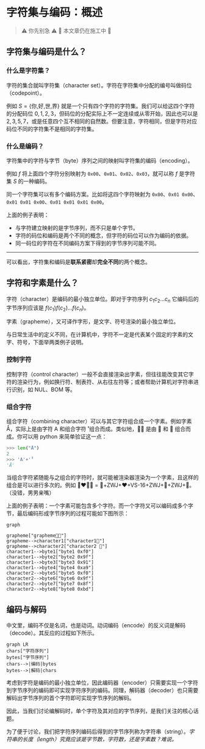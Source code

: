 # 字符集与编码：概述

> ⚠️ 你先别急 ⚠️ 🚧 本文章仍在施工中 🚧

## 字符集与编码是什么？

### 什么是字符集？

字符的集合就叫字符集（character set）。字符在字符集中分配的编号叫做码位（codepoint）。

例如 $S=\{\text{你,好,世,界}\}$ 就是一个只有四个字符的字符集。我们可以给这四个字符的分配码位 $0,1,2,3$，但码位的分配实际上不一定连续或从零开始，因此也可以是 $2,3,5,7$，或是任意四个互不相同的自然数。但要注意，字符相同，但是字符对应码位不同的字符集不是相同的字符集。

### 什么是编码？

字符集中的字符与字节（byte）序列之间的映射叫字符集的编码（encoding）。

例如 $f$ 将上面四个字符分别映射为 `0x00`、`0x01`、`0x02`、`0x03`，就可以称 $f$ 是字符集 $S$ 的一种编码。 

同一个字符集可以有多个编码方案。比如将这四个字符映射为 `0x00`、`0x01 0x00`、`0x01 0x01 0x00`、`0x01 0x01 0x01 0x00`。

上面的例子表明：

- 与字符建立映射的是字节序列，而不只是单个字节。
- 字符的码位和编码是两个不同的概念，但字符的码位可以作为编码的依据。
- 同一码位的字符在不同编码方案下得到的字节序列可能不同。

-----

可以看出，字符集和编码是**联系紧密**却**完全不同**的两个概念。

## 字符和字素是什么？

字符（character）是编码的最小独立单位。即对于字符序列 $c_1c_2\dots c_{n}$ 它编码后的字节序列应该是 $f(c_1)f(c_2)\dots f(c_{n})$。

字素（grapheme），又可译作字形，是文字、符号渲染的最小独立单位。

与日常生活中的定义不同，在计算机中，字符不一定是代表某个固定的字素的文字、符号，下面举两类例子说明。

### 控制字符

控制字符（control character）一般不会直接渲染出字素，但往往能改变其它字符的渲染行为，例如换行符、制表符、从右往左符等；或者帮助计算机对字符串进行识别，如 NUL、BOM 等。

### 组合字符

组合字符（combining character）可以与其它字符组合成一个字素。例如字素 Å，实际上是由字符 A 和组合字符  ̊ 组合而成。类似地，👩🏽 是由 👩 和 🏽 组合而成。你可以用 python 来简单验证这一点：

```python
>>> len("Å")
2
>>> 'A'+'̊'
'Å'
```

当组合字符紧随能与之组合的字符时，就可能被渲染器渲染为一个字素，且这样的组合是可以进行多次的。例如 👨‍❤️‍💋‍👨 = 👨+ZWJ+❤+VS-16+ZWJ+💋+ZWJ+👨。（没错，男男亲嘴）

上面的例子表明：一个字素可能包含多个字符。而一个字符又可以编码成多个字节，最后编码形成字节序列的过程可能如下图所示：

```mermaid
graph

grapheme["grapheme👩🏽"]
grapheme-->character1["character1👩"]
grapheme-->character2["character2 🏽"]
character1-->byte1["byte1 0xf0"]
character1-->byte2["byte2 0x9f"]
character1-->byte3["byte3 0x91"]
character1-->byte4["byte4 0xa9"]
character2-->byte5["byte5 0xf0"]
character2-->byte6["byte6 0x9f"]
character2-->byte7["byte7 0x8f"]
character2-->byte8["byte8 0xbd"]
```

## 编码与解码

中文里，编码不仅是名词，也是动词。动词编码（encode）的反义词是解码（decode）。其反应的过程如下所示。

```mermaid
graph LR
chars["字符序列"]
bytes["字节序列"]
chars-->|编码|bytes
bytes-->|解码|chars
```

考虑到字符是编码的最小独立单位，因此编码器（encoder）只需要实现一个字符到字节序列的编码即可实现字符序列的编码。同理，解码器（decoder）也只需要解码出字节序列的首个字符即可实现字节序列的解码。

因此，当我们讨论编解码时，单个字符及其对应的字节序列，是我们关注的核心话题。

为了便于讨论，我们把字符序列编码后得到的字节序列称为字符串（string）。_字符串的长度（length）究竟应该是字节数，字符数，还是字素数？难说。_

